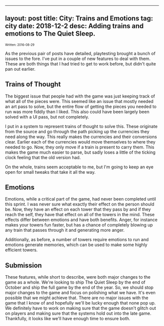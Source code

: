 
---
layout: post
title: City: Trains and Emotions
tag: city
date: 2018-12-2
desc: Adding trains and emotions to The Quiet Sleep.
---

<p style="font-size:10px">Written: 2016-08-29


As the previous pair of posts have detailed, playtesting brought a bunch of issues to the fore. I've put in a couple of new features to deal with them. These are both things that I had tried to get to work before, but didn't quite pan out earlier.

## Trains of Thought

The biggest issue that people had with the game was just keeping track of what all of the pieces were. This seemed like an issue that mostly needed an art pass to solve, but the entire flow of getting the pieces you needed to run was more fiddly than I liked. This also could have been largely been solved with a UI pass, but not completely.


I put in a system to represent trains of thought to solve this. These originate from the source and go through the path picking up the currencies they need along the way. This really makes the currencies and their conversions clear. Earlier each of the currencies would move themselves to where they needed to go. Now, they only move if a train is present to carry them. This makes the game much easier to parse, but sadly loses a little of the ticking clock feeling that the old version had.


On the whole, trains seem acceptable to me, but I'm going to keep an eye open for small tweaks that take it all the way.

## Emotions

Emotions, while a critical part of the game, had never been completed until this sprint. I was never sure what exactly their effect on the person should be. Now, they have an effect on each tower that they pass by and if they reach the self, they have that effect on all of the towers in the mind. These effects differ between emotions and have both benefits. Anger, for instance makes your towers fun faster, but has a chance of completely blowing up any train that passes through it and generating more anger.


Additionally, as before, a number of towers require emotions to run and emotions generate memories, which can be used to make some highly efficient towers.

## Submission

These features, while short to describe, were both major changes to the game as a whole. We're looking to ship The Quiet Sleep by the end of October and ship the full game by the end of the year. So, we should stop major changes to the game and focus on polishing what we have. It's even possible that we might achieve that. There are no major issues with the game that I know of and hopefully we'll be lucky enough that none pop up. We definitely have to work on making sure that the game doesn't glitch out on players and making sure that the systems hold out into the late game. Thankfully, it looks like we'll have enough time to ensure both.

